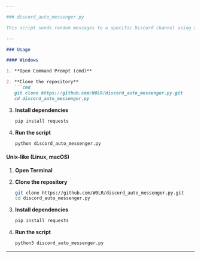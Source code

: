 ```markdown
---

### discord_auto_messenger.py

This script sends random messages to a specific Discord channel using a predefined token.

---

### Usage

#### Windows

1. **Open Command Prompt (cmd)**

2. **Clone the repository**
   ```cmd
   git clone https://github.com/W0LR/discord_auto_messenger.py.git
   cd discord_auto_messenger.py
   ```

3. **Install dependencies**
   ```cmd
   pip install requests
   ```

4. **Run the script**
   ```cmd
   python discord_auto_messenger.py
   ```

#### Unix-like (Linux, macOS)

1. **Open Terminal**

2. **Clone the repository**
   ```bash
   git clone https://github.com/W0LR/discord_auto_messenger.py.git
   cd discord_auto_messenger.py
   ```

3. **Install dependencies**
   ```bash
   pip install requests
   ```

4. **Run the script**
   ```bash
   python3 discord_auto_messenger.py
   ```

---
